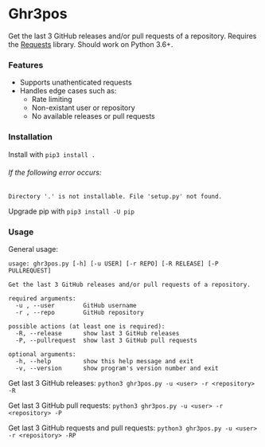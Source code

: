 # Ghr3pos

Get the last 3 GitHub releases and/or pull requests of a repository.
Requires the [Requests](http://docs.python-requests.org/) library. Should work on Python 3.6+.

### Features

-   Supports unathenticated requests
-   Handles edge cases such as:
    -   Rate limiting
    -   Non-existant user or repository
    -   No available releases or pull requests

### Installation

Install with `pip3 install .`

###### If the following error occurs:

`Directory '.' is not installable. File 'setup.py' not found.`

Upgrade pip with `pip3 install -U pip`

### Usage

General usage:

```
usage: ghr3pos.py [-h] [-u USER] [-r REPO] [-R RELEASE] [-P PULLREQUEST]

Get the last 3 GitHub releases and/or pull requests of a repository.

required arguments:
  -u , --user        GitHub username
  -r , --repo        GitHub repository

possible actions (at least one is required):
  -R, --release      show last 3 GitHub releases
  -P, --pullrequest  show last 3 GitHub pull requests

optional arguments:
  -h, --help         show this help message and exit
  -v, --version      show program's version number and exit
```

Get last 3 GitHub releases:
`python3 ghr3pos.py -u <user> -r <repository> -R`

Get last 3 GitHub pull requests:
`python3 ghr3pos.py -u <user> -r <repository> -P`

Get last 3 GitHub requests and pull requests:
`python3 ghr3pos.py -u <user> -r <repository> -RP`
